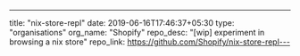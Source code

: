 ---
title: "nix-store-repl"
date: 2019-06-16T17:46:37+05:30
type: "organisations"
org_name: "Shopify"
repo_desc: "[wip] experiment in browsing a nix store"
repo_link: https://github.com/Shopify/nix-store-repl---